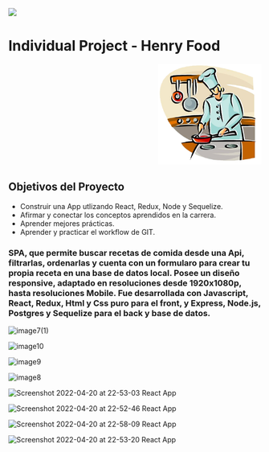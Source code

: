 <p align='left'>
    <img src='https://static.wixstatic.com/media/85087f_0d84cbeaeb824fca8f7ff18d7c9eaafd~mv2.png/v1/fill/w_160,h_30,al_c,q_85,usm_0.66_1.00_0.01/Logo_completo_Color_1PNG.webp' </img>
</p>

# Individual Project - Henry Food

<p align="right">
  <img height="200" src="./cooking.png" />
</p>

## Objetivos del Proyecto

- Construir una App utlizando React, Redux, Node y Sequelize.
- Afirmar y conectar los conceptos aprendidos en la carrera.
- Aprender mejores prácticas.
- Aprender y practicar el workflow de GIT.


### SPA, que permite buscar recetas de comida desde una Api, filtrarlas, ordenarlas y cuenta con un formularo para crear tu propia receta en una base de datos local. Posee un diseño responsive, adaptado en resoluciones desde 1920x1080p, hasta resoluciones Mobile. Fue desarrollada con Javascript, React, Redux, Html y Css puro para el front, y Express, Node.js, Postgres y Sequelize para el back y base de datos.

![image7(1)](https://user-images.githubusercontent.com/70997096/175757179-43d56309-0b2f-4e19-8914-a35ffabe69c6.png)


![image10](https://user-images.githubusercontent.com/70997096/175757182-8716c3ab-0330-4011-a610-8ae5ff705cd9.png)


![image9](https://user-images.githubusercontent.com/70997096/175757185-7982bd22-9a46-48c0-bb0e-906904d24baa.png)


![image8](https://user-images.githubusercontent.com/70997096/175757190-8cca41a7-5ea9-4c46-89a5-75002bb89ef6.png)

![Screenshot 2022-04-20 at 22-53-03 React App](https://user-images.githubusercontent.com/70997096/175757197-e344d34b-cb2c-4e56-9c29-d69477419dbf.png) 

![Screenshot 2022-04-20 at 22-52-46 React App](https://user-images.githubusercontent.com/70997096/175757198-17b8e92b-c8a3-4e49-b24b-8426aaee89e8.png)

![Screenshot 2022-04-20 at 22-58-09 React App](https://user-images.githubusercontent.com/70997096/175757199-e5c4cf7c-f96b-43ff-8156-45b3a152d370.png)

![Screenshot 2022-04-20 at 22-53-20 React App](https://user-images.githubusercontent.com/70997096/175757200-ae52b175-7218-4269-8e38-c06f8ddf704a.png)
